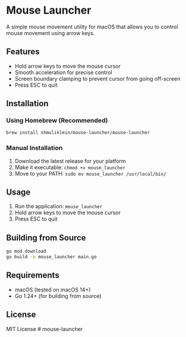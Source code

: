 # Mouse Launcher

A simple mouse movement utility for macOS that allows you to control mouse movement using arrow keys.

## Features

- Hold arrow keys to move the mouse cursor
- Smooth acceleration for precise control
- Screen boundary clamping to prevent cursor from going off-screen
- Press ESC to quit

## Installation

### Using Homebrew (Recommended)

```bash
brew install shmuliklein/mouse-launcher/mouse-launcher
```

### Manual Installation

1. Download the latest release for your platform
2. Make it executable: `chmod +x mouse_launcher`
3. Move to your PATH: `sudo mv mouse_launcher /usr/local/bin/`

## Usage

1. Run the application: `mouse_launcher`
2. Hold arrow keys to move the mouse cursor
3. Press ESC to quit

## Building from Source

```bash
go mod download
go build -o mouse_launcher main.go
```

## Requirements

- macOS (tested on macOS 14+)
- Go 1.24+ (for building from source)

## License

MIT License # mouse-launcher
